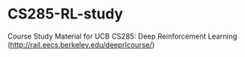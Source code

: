 # CS285-RL-study

Course Study Material for UCB CS285: Deep Reinforcement Learning (http://rail.eecs.berkeley.edu/deeprlcourse/)
